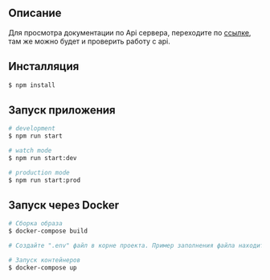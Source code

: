 ## Описание

Для просмотра документации по Api сервера, переходите по [ссылке](http://localhost:3000/api/), там же можно будет и проверить работу с api.

## Инсталляция

```bash
$ npm install
```

## Запуск приложения

```bash
# development
$ npm run start

# watch mode
$ npm run start:dev

# production mode
$ npm run start:prod
```

## Запуск через Docker

```bash
# Сборка образа
$ docker-compose build

# Создайте ".env" файл в корне проекта. Пример заполнения файла находится в файле .env.example

# Запуск контейнеров
$ docker-compose up
```